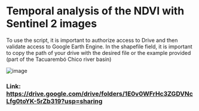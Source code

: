# Temporal analysis of the NDVI with Sentinel 2 images

To use the script, it is important to authorize access to Drive and then validate access to Google Earth Engine. In the shapefile field, it is important to copy the path of your drive with the desired file or the example provided (part of the Tacuarembó Chico river basin)

![image](https://user-images.githubusercontent.com/60663771/225633087-1bf795c0-30ed-4a10-b944-c28f3afaea0e.png)

### Link: https://drive.google.com/drive/folders/1E0v0WFrHc3ZGDVNcLfg0toYK-5rZb319?usp=sharing

